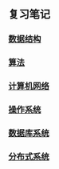 ## 复习笔记

### [数据结构](https://github.com/zzycs/Note/blob/master/Data_Structure.md)

### [算法](https://github.com/zzycs/Algorithm)

### [计算机网络](https://github.com/zzycs/Note/blob/master/Computer_Network.md)

### [操作系统](https://github.com/zzycs/Note/blob/master/Operating_System.md)

### [数据库系统](https://github.com/zzycs/Note/blob/master/Database_System.md)

### [分布式系统](https://github.com/zzycs/Note/blob/master/Distribution_System.md)
